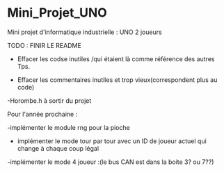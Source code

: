 # Mini_Projet_UNO
Mini projet d'informatique industrielle  : UNO 2 joueurs

TODO :
FINIR LE README

- Effacer les codse inutiles /qui étaient là comme référence des autres Tps.

- Effacer les commentaires inutiles et trop vieux(correspondent plus au code)

-Horombe.h à sortir du projet



Pour l'année prochaine :

-implémenter le module rng pour la pioche

- implémenter le mode tour par tour avec un ID de joueur actuel qui change à chaque coup légal

-implémenter le mode 4 joueur :(le bus CAN  est dans la boite 3? ou 7??)

